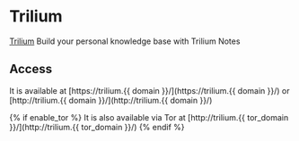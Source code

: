 # Trilium

[Trilium](https://github.com/zadam/trilium) Build your personal knowledge base with Trilium Notes

## Access

It is available at [https://trilium.{{ domain }}/](https://trilium.{{ domain }}/) or [http://trilium.{{ domain }}/](http://trilium.{{ domain }}/)

{% if enable_tor %}
It is also available via Tor at [http://trilium.{{ tor_domain }}/](http://trilium.{{ tor_domain }}/)
{% endif %}
